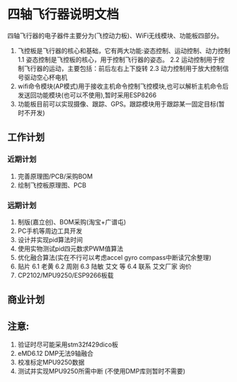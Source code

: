 # 四轴飞行器说明文档
四轴飞行器的电子器件主要分为(飞控动力板)、WiFi无线模块、功能板四部分。
1. 飞控板是飞行器的核心和基础，它有两大功能:姿态控制、运动控制、动力控制
   1.1 姿态控制是飞控板的核心，用于控制飞行器的姿态。
   2.2 运动控制用于控制飞行器的运动，主要包括：前后左右上下旋转
   2.3 动力控制用于放大控制信号驱动空心杯电机
2. wifi命令模块\(AP模式\)用于接收主机命令控制飞控模块,也可以解析主机命令后发送回功能模块\(也可以不使用\),暂时采用ESP8266
3. 功能板目前可以实现摄像、跟踪、GPS。跟踪模块用于跟踪某一固定目标\(暂时不开发\)

## 工作计划
### 近期计划
1. 完善原理图/PCB/采购BOM
2. 绘制飞控板原理图、PCB

### 远期计划
1. 制版\(嘉立创\)、BOM采购\(淘宝\+广谱屯\)
2. PC手机等周边工具开发
3. 设计并实现pid算法时间
4. 使用实物测试pid四元数求PWM值算法
5. 优化融合算法(实在不行可以考虑accel gyro compass中断读冗余整理)
6. 贴片
   6.1 老黄
   6.2 周刚
   6.3 陆敏 艾文 等
   6.4 联系 艾文厂家 询价
7. CP2102/MPU9250/ESP9266板载

## 商业计划

## 注意:
1. 验证时尽可能采用stm32f429dico板
2. eMD6.12 DMP无法9轴融合
3. 校准标定MPU9250数据
4. 测试并实现MPU9250所需中断 (不使用DMP库则暂时不需要)

